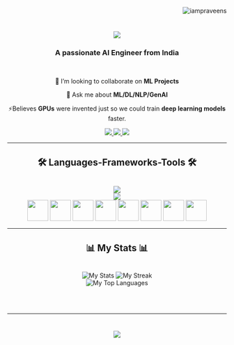 <p align="right"> <img src="https://komarev.com/ghpvc/?username=iampraveens&label=Visitorss&color=0e75b6&style=flat" alt="iampraveens" /> </p>

<h1 align="center">
  <a href="https://git.io/typing-svg">
    <img src="https://readme-typing-svg.herokuapp.com?font=Righteous&size=35&center=true&vCenter=true&width=500&height=70&duration=4000&lines=Hi+There!+👋;I'm+Praveen!" />
  </a>
</h1>

<h3 align="center"> A passionate AI Engineer from India</h3>

<br/>

<div align="center">
  
 👯 I’m looking to collaborate on **ML Projects**

 💬 Ask me about **ML/DL/NLP/GenAI**

⚡Believes **GPUs** were invented just so we could train **deep learning models** faster.

</div>

<div align="center">
  <a href="mailto:praveensivaprakasham@gmail.com">
    <img src="https://img.shields.io/badge/-Gmail-D14836?style=for-the-badge&logo=gmail&logoColor=white" />
  </a>
  <a href="https://linkedin.com/in/iampraveens" target="_blank">
    <img src="https://img.shields.io/badge/-LinkedIn-0A66C2?style=for-the-badge&logo=linkedin&logoColor=white" target="_blank" />
  </a>
  <a href="https://www.datascienceportfol.io/iampraveens" target="_blank">
    <img src="https://img.shields.io/badge/-Portfolio-24292E?style=for-the-badge&logo=vercel&logoColor=white" target="_blank" />
  </a>
</div>

<hr/>

<h2 align="center"> 🛠️ Languages-Frameworks-Tools 🛠️</h2>

<br/>

<div align="center">
  <img src="https://skillicons.dev/icons?i=python,mysql,postgres,github,aws,vscode" /><br>
  <img src="https://skillicons.dev/icons?i=linux,docker,tensorflow,scikitlearn,flask,fastapi" /><br>
  <img src="https://cdn.brandfetch.io/idGqKHD5xE/theme/dark/symbol.svg?c=1dxbfHSJFAPEGdCLU4o5B" width="48" height="48"/>
  <img src="https://cdn.jsdelivr.net/gh/devicons/devicon/icons/pandas/pandas-original.svg" width="48" height="48"/>
  <img src="https://cdn.jsdelivr.net/gh/devicons/devicon/icons/numpy/numpy-original.svg" width="48" height="48"/>
  <img src="https://cdn.brandfetch.io/idbyoKq4tZ/w/396/h/396/theme/dark/icon.png?c=1dxbfHSJFAPEGdCLU4o5B" width="48" height="48"/>
  <img src="https://avatars.githubusercontent.com/u/22799945?s=200&v=4" width="48" height="48"/>
  <img src="https://user-images.githubusercontent.com/7164864/217935870-c0bc60a3-6fc0-4047-b011-7b4c59488c91.png" width="48" height="48"/>
  <img src="https://cdn.brandfetch.io/idzf7Sjo28/w/400/h/400/theme/dark/icon.jpeg?c=1dxbfHSJFAPEGdCLU4o5B" width="48" height="48"/>
  <img src="https://cdn.brandfetch.io/idS8GMP5c8/w/400/h/400/theme/dark/icon.jpeg?c=1dxbfHSJFAPEGdCLU4o5B" width="48" height="48"/>
</div>

<hr/>

<div align="center">
  <h2>📊 My Stats 📊</h2>
  <br>
  <img 
    alt="My Stats" 
    src="https://github-readme-stats.vercel.app/api?username=iampraveens&show_icons=true&bg_color=000000&title_color=00BFFF&text_color=00BFFF&icon_color=00BFFF&hide_border=true" 
  />
  <img 
    alt="My Streak" 
    src="https://streak-stats.demolab.com?user=iampraveens&theme=black-ice&hide_border=true&background=000000&ring=00BFFF&fire=00BFFF&currStreakLabel=00BFFF" 
  />
  <br>
  <img 
    alt="My Top Languages" 
    src="https://github-readme-stats.vercel.app/api/top-langs/?username=iampraveens&layout=compact&bg_color=000000&title_color=00BFFF&text_color=00BFFF&hide_border=true" 
  />
</div>

</br></br>
<hr/>

<h1 align="center">
  <a href="https://git.io/typing-svg">
    <img src="https://readme-typing-svg.herokuapp.com?font=Righteous&size=30&center=true&vCenter=true&width=600&height=70&duration=4000&lines=✨+Let's+Connect+✨;Thanks+for+stopping+by+👋;Open+to+Collaboration+🤝;Catch+me+on+LinkedIn+💼" />
  </a>
</h1>

</br>


